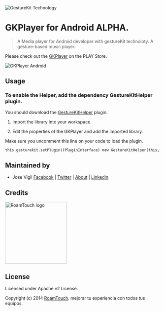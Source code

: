 <img src="http://www.gesturekit.com/wp-content/uploads/2014/05/colash_largo.png" alt="GestureKit Technology">

# GKPlayer for Android ALPHA. 

> A Media player for Android developer with gestureKit technoloty. A gesture-based music player.

Please check out the [GKPlayer](https://play.google.com/store/apps/details?id=com.roamtouch.gesturekit.gkplayer) on the PLAY Store.


<img src="https://lh5.ggpht.com/vUyPhLXHkVudnX5vGIh-_T4i6yUlmAf6t0rAK6dx8sHQHSj1aoFxwMX6WAVQ7u_OBWo=h900-rw" alt="GKPlayer Android">

## Usage

### To enable the Helper, add the dependency GestureKitHelper plugin.

You should download the [GestureKitHelper](https://github.com/RoamTouch/gesturekit-helper-android) plugin.

1) Import the library into your workspace.

2) Edit the properties of the GKPlayer and add the imported library. 

Make sure you uncomment this line on your code to load the plugin. 

```html
this.gesturekit.setPlugin((PluginInterface) new GestureKitHelper(this, this.gesturekit));
```

## Maintained by
- Jose Vigil
[Facebook](https://www.facebook.com/jose.vigil.1973) | [Twitter](https://twitter.com/JoseVigil) | [About](http://about.me/josevigil) | [LinkedIn](https://www.linkedin.com/in/josemanuelvigil) 

## Credits

<img src="http://www.roamtouch.com/wp-content/uploads/2014/06/logo.png" width="200" alt="RoamTouch logo">

## License
Licensed under Apache v2 License.

Copyright (c) 2014 [RoamTouch](http://github.com/RoamTouch). mejorar tu experiencia con todos tus equipos.